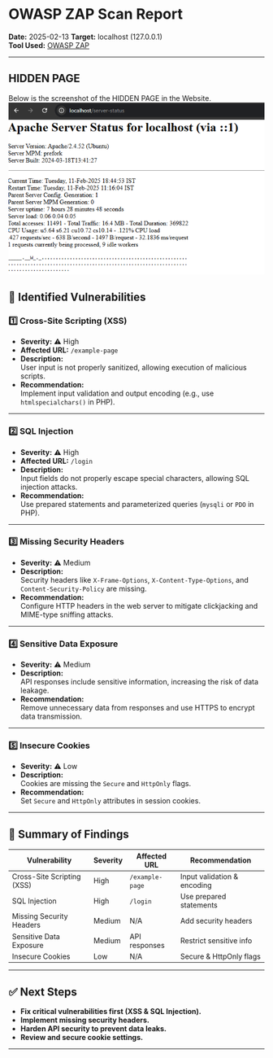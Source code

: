 # OWASP ZAP Scan Report
**Date:** 2025-02-13 
**Target:** localhost (127.0.0.1)  
**Tool Used:** [OWASP ZAP](https://www.zaproxy.org/)  

---
## HIDDEN PAGE 
Below is the screenshot of the HIDDEN PAGE in the Website.
![HIDDEN PAGE ](screenshots/HIDDEN_PAGE.png)

## 🔹 Identified Vulnerabilities  

### 1️⃣ Cross-Site Scripting (XSS)
- **Severity:** ⚠️ High  
- **Affected URL:** `/example-page`  
- **Description:**  
  User input is not properly sanitized, allowing execution of malicious scripts.  
- **Recommendation:**  
  Implement input validation and output encoding (e.g., use `htmlspecialchars()` in PHP).  

---

### 2️⃣ SQL Injection
- **Severity:** ⚠️ High  
- **Affected URL:** `/login`  
- **Description:**  
  Input fields do not properly escape special characters, allowing SQL injection attacks.  
- **Recommendation:**  
  Use prepared statements and parameterized queries (`mysqli` or `PDO` in PHP).  

---

### 3️⃣ Missing Security Headers
- **Severity:** ⚠️ Medium  
- **Description:**  
  Security headers like `X-Frame-Options`, `X-Content-Type-Options`, and `Content-Security-Policy` are missing.  
- **Recommendation:**  
  Configure HTTP headers in the web server to mitigate clickjacking and MIME-type sniffing attacks.  

---

### 4️⃣ Sensitive Data Exposure
- **Severity:** ⚠️ Medium  
- **Description:**  
  API responses include sensitive information, increasing the risk of data leakage.  
- **Recommendation:**  
  Remove unnecessary data from responses and use HTTPS to encrypt data transmission.  

---

### 5️⃣ Insecure Cookies
- **Severity:** ⚠️ Low  
- **Description:**  
  Cookies are missing the `Secure` and `HttpOnly` flags.  
- **Recommendation:**  
  Set `Secure` and `HttpOnly` attributes in session cookies.  

---

## 📌 Summary of Findings  

| **Vulnerability**             | **Severity** | **Affected URL**  | **Recommendation**  |
|--------------------------------|-------------|------------------|--------------------|
| Cross-Site Scripting (XSS)     | High        | `/example-page`  | Input validation & encoding |
| SQL Injection                 | High        | `/login`         | Use prepared statements |
| Missing Security Headers       | Medium      | N/A              | Add security headers |
| Sensitive Data Exposure        | Medium      | API responses    | Restrict sensitive info |
| Insecure Cookies               | Low         | N/A              | Secure & HttpOnly flags |

---

## ✅ Next Steps
- **Fix critical vulnerabilities first (XSS & SQL Injection).**  
- **Implement missing security headers.**  
- **Harden API security to prevent data leaks.**  
- **Review and secure cookie settings.**  

---